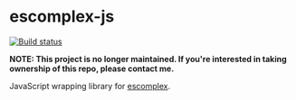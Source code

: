 # escomplex-js

[![Build status][ci-image]][ci-status]

**NOTE: This project is no longer maintained. If you're interested in taking ownership of this repo, please contact me.**

JavaScript wrapping library
for [escomplex].

[ci-image]: https://secure.travis-ci.org/philbooth/escomplex-js.png?branch=master
[ci-status]: http://travis-ci.org/#!/philbooth/escomplex-js
[escomplex]: https://github.com/philbooth/escomplex

